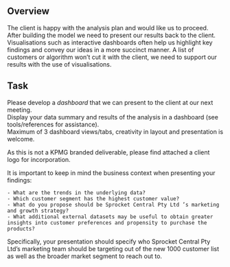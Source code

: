 ## Overview

The client is happy with the analysis plan and would like us to proceed. After building the model we need to present our results back to the client. 
Visualisations such as interactive dashboards often help us highlight key findings and convey our ideas in a more succinct manner. 
A list of customers or algorithm won’t cut it with the client, we need to support our results with the use of visualisations.<br>


## Task
Please develop a _dashboard_ that we can present to the client at our next meeting.<br>
Display your data summary and results of the analysis in a dashboard (see tools/references for assistance).<br>
Maximum of 3 dashboard views/tabs, creativity in layout and presentation is welcome.  

As this is not a KPMG branded deliverable, please find attached a client logo for incorporation.

It is important to keep in mind the business context when presenting your findings:

    - What are the trends in the underlying data?
    - Which customer segment has the highest customer value?
    - What do you propose should be Sprocket Central Pty Ltd ’s marketing and growth strategy?
    - What additional external datasets may be useful to obtain greater insights into customer preferences and propensity to purchase the products?

Specifically, your presentation should specify who Sprocket Central Pty Ltd’s marketing team should be targeting out of the new 1000 customer list as well as the broader market segment to reach out to. 
